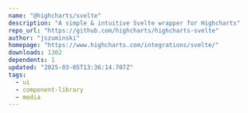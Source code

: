 ```yaml
---
name: "@highcharts/svelte"
description: "A simple & intuitive Svelte wrapper for Highcharts"
repo_url: "https://github.com/highcharts/highcharts-svelte"
author: "jszuminski"
homepage: "https://www.highcharts.com/integrations/svelte/"
downloads: 1302
dependents: 1
updated: "2025-03-05T13:36:14.707Z"
tags: 
  - ui
  - component-library
  - media
---
```

